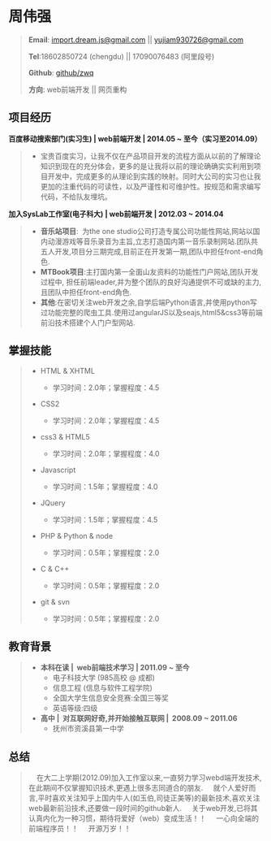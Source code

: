 周伟强
===

> **Email**: import.dream.js@gmail.com || yujiam930726@gmail.com
> 
> **Tel**:18602850724  (chengdu) || 17090076483 (阿里段号)
> 
> **Github**: [github/zwq][2]
> 
> **方向**: web前端开发 || 网页重构

## 项目经历 ##

**百度移动搜索部门(实习生) | web前端开发 | 2014.05 ~ 至今（实习至2014.09）**
>  - 宝贵百度实习，让我不仅在产品项目开发的流程方面从以前的了解理论知识到现在的充分体会，更多的是让我将以前的理论确确实实利用到项目开发中，完成更多的从理论到实践的映射。同时大公司的实习也让我更加的注重代码的可读性，以及严谨性和可维护性。按规范和需求编写代码，不给队友埋坑。

**加入SysLab工作室(电子科大) | web前端开发 | 2012.03 ~ 2014.04**

>  - **音乐站项目**:&nbsp;&nbsp;为the one   studio公司打造专属公司功能性网站,网站以国内动漫游戏等音乐录音为主旨,立志打造国内第一音乐录制网站.团队共五人开发,项目分三期完成,目前正在开发第一期,团队中担任front-end角色.
>  - **MTBook项目**:主打国内第一全面山友资料的功能性门户网站,团队开发过程中, 担任前端leader,并为整个团队的良好沟通提供不可或缺的主力,且团队中担任front-end角色.
>  - **其他**:在密切关注web开发之余,自学后端Python语言,并使用python写过功能完整的爬虫工具.使用过angularJS以及seajs,html5&css3等前端前沿技术搭建个人门户型网站.
 

掌握技能
-------

>  - HTML & XHTML
>      - 学习时间：2.0年；掌握程度：4.5
> 
>  - CSS2 
>      - 学习时间：2.0年；掌握程度：4.5
> 
>  - css3 & HTML5
>      - 学习时间：2.0年；掌握程度：4.0
>
>  - Javascript
>      - 学习时间：1.5年；掌握程度：4.0
> 
>  - JQuery
>      - 学习时间：1.5年；掌握程度：4.5
>     
>  - PHP & Python & node
>      - 学习时间：0.5年；掌握程度：2.0
>    
>  - C & C++
>      - 学习时间：0.5年；掌握程度：2.0
> 
>  - git & svn
>      - 学习时间：0.5年；掌握程度：2.0

## 教育背景 ##

>  - **本科在读&nbsp;|&nbsp; web前端技术学习&nbsp;|&nbsp;2011.09 ~ 至今**
>      -  电子科技大学 (985高校 @ 成都)
>      -  信息工程 (信息与软件工程学院)
>      -  全国大学生信息安全竞赛:全国三等奖
>      -  英语等级:四级
>  - **高中&nbsp;|&nbsp; 对互联网好奇,并开始接触互联网&nbsp;|&nbsp; 2008.09 ~ 2011.06**
>      - 抚州市资溪县第一中学

## 总结 ##
> &nbsp;&nbsp;&nbsp;&nbsp;在大二上学期(2012.09)加入工作室以来,一直努力学习webd端开发技术,在此期间不仅掌握知识技术,更遇上很多志同道合的朋友.
&nbsp;&nbsp;&nbsp;&nbsp;就个人爱好而言,平时喜欢关注知乎上国内牛人(如玉伯,司徒正美等)的最新技术,喜欢关注web最新前沿技术,还要做一段时间的github新人.
> &nbsp;&nbsp;&nbsp;&nbsp;关于web开发,已将其认真内化为一种习惯，期待将爱好（web）变成生活！！
> &nbsp;&nbsp;&nbsp;&nbsp;一心向全端的前端程序员！！
> &nbsp;&nbsp;&nbsp;&nbsp;开源万岁！！

    


  [1]: resume.jpg
  [2]: https://github.com/zwq
